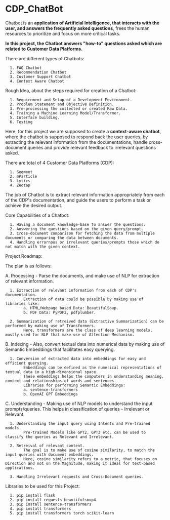 # CDP_ChatBot

Chatbot is an **application of Artificial Intelligence, that interacts with the user, and answers the frequently asked questions**, frees the human resources to prioritize and focus on more critical tasks.

**In this project, the Chatbot answers "how-to" questions asked which are related to Customer Data Platforms.**

There are different types of Chatbots:

      1. FAQ Chatbot
      2. Recommendation Chatbot
      3. Customer Support Chatbot
      4. Context Aware Chatbot


Rough Idea, about the steps required for creation of a Chatbot:

      1. Requirement and Setup of a Development Environment.
      2. Problem Statement and Objective Definition.
      3. Pre-processing the collected or created Raw Data.
      4. Training a Machine Learning Model/Transformer. 
      5. Interface building.
      6. Testing

Here, for this project we are supposed to create a **context-aware chatbot**, where the chatbot is supposed to respond back the user queries, by extracting the relevant information from the documentations, handle cross-document queries and provide relevant feedback to irrelevant questions asked.

There are total of 4 Customer Data Platforms (CDP):
      
      1. Segment
      2. mParticle
      3. Lytics
      4. Zeotap

The job of Chatbot is to extract relevant information appropriately from each of the CDP's documentation, and guide the users to perform a task or achieve the desired output.

Core Capabilities of a Chatbot:

      1. Having a document knowledge-base to answer the questions.
      2. Answering the questions based on the given query/prompt.
      3. Cross-document comparison for fetching the data from multiple documents or comparing the data between documents.
      4. Handling errornous or irrelevant queries/prompts those which do not match with the given context.

Project Roadmap:

The plan is as follows:

  A. Processing - Parse the documents, and make use of NLP for extraction of relevant information. 

      1. Extraction of relevant information from each of CDP's documentation.
            Extraction of data could be possible by making use of libraries like:
            a. HTML/Webpage based Data: BeautifulSoup.
            b. PDF Data: PyPDF2, pdfplumber.
            
      2. Summarization of retreived data (Extractive Summarization) can be performed by making use of Transformers. 
            Here, transformers are the class of deep learning models, mostly used for NLP that make use of Attention Mechanism.  

  B. Indexing - Also, convert textual data into numerical data by making use of Semantic Embeddings that facilitates easy querying.
  
      1. Conversion of extracted data into embeddings for easy and efficient querying.
            Embeddings can be defined as the numerical representations of textual data in a high-dimensional space. 
            These embeddings helps the computers in understanding meaning, context and relationships of words and sentences.
            Libraries for performing Semantic Embeddings:
            a. sentence-transformers
            b. OpenAI GPT Embeddings

  C. Understanding - Making use of NLP models to understand the input prompts/queries. This helps in classification of queries - Irrelevant or Relevant. 
  
      1. Understanding the input query using Intents and Pre-trained models.
            Pre-trained Models like GPT2, GPT3 etc. can be used to classify the queries as Relevant and Irrelevant.
            
      2. Retreival of relevant content.
            The goal is to make use of cosine similarity, to match the input queries with document embeddings. 
            Here, cosine similarity refers to a metric, that focuses on Direction and not on the Magnitude, making it ideal for text-based applications.
            
      3. Handling Irrelevant requests and Cross-Document queries.


Libraries to be used for this Project:

      1. pip install flask
      2. pip install requests beautifulsoup4
      3. pip install sentence-transformers
      4. pip install transformers
      5. pip install transformers torch scikit-learn

